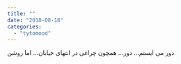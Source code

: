 ```yaml
---
title: ""
date: "2018-08-18"
categories: 
  - "tytomood"
---
```


دور می ایستم... دور... همچون چراغی در انتهای خیابان... اما روشن
